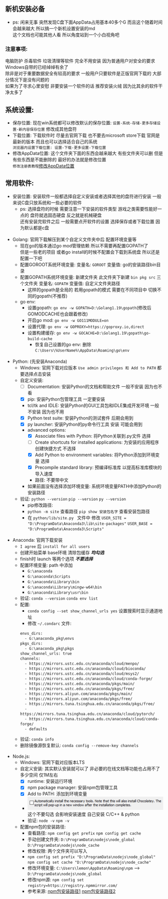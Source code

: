 ## 新机安装必备

- ps: 闲来无事 突然发现C盘下面AppData占用基本40多个G 而且这个随着时间会越来越大 所以搞一个新机设置安装的md  
  这个文档也可能其他人看 所以角度站到一个小白视角吧

### 注意事项:

电脑防护 杀毒软件 垃圾清理等软件 完全不用安装 因为普通用户对安全的要求 Windows自带的已经绰绰有余了  
除非是对于重要数据安全有较高的要求 一般用户只要软件是正版官网下载的 大部分情况下是没有问题的  
如果为了寻求心里安慰 非要安装一个软件的话 推荐安装火绒 因为比其余的软件干净太多了

## 系统设置:

- 保存位置: 现在win系统都可以修改默认的保存位置: `设置-系统-存储-更多存储设置-新内容保存位置` 修改成其他盘符
- 下载位置: 下载软件时 尽量去官网下载 也不要去microsoft store下载 官网是最新的版本 而且也可以选择适合自己的系统  
  `浏览器内设置下载位置: 设置-下载-更多设置-下载位置`
- 修改AppData位置: 这个文件夹下面的东西会越来越大 有些文件夹可以删 但是有些东西是不能删除的 最好的办法就是修改位置  
  `修改注册表教程`[修改AppData位置](https://blog.csdn.net/zsq_csh1/article/details/127484216 "修改AppData位置")

## 常用软件:

- 安装位置: 安装软件一般都选择自定义安装或者选择其他的盘符进行安装 一般来说C盘只放系统和一些必要的软件
    - ps: 选择盘符的时候 需要注意一下安装的软件类型 游戏之类需要性能好一点的 盘符就选固态硬盘 反之就是机械硬盘  
      还有安装完软件之后 一般需要点开软件的设置 选择保存或者下载位置 因为默认都是c盘  
      <br/>
- Golang: 官网下载解压到某个自定义文件夹中后 配置环境变量等
    - 现在go的版本通过go mod管理依赖 所以不需要再配置GOPATH了  
      但是一些老的项目 或者go install的时候不配置会下载到系统盘 所以还是配置一下吧
    - 配置GOROOT系统环境变量: 变量名: `GOROOT` 变量值: go的安装路径bin目录
    - 配置GOPATH系统环境变量: 新建文件夹 此文件夹下新建 `bin pkg src` 三个文件夹 变量名: `GOPATH` 变量值:
      自定义文件夹路径
        - 这样的gopath是全局的 若用gopath的模式 需要在不同项目中 切换不同的gopath(不推荐)
    - go env:
        - 设置gopath: `go env -w GOPATH=D:\Golang1.19\gopath`(修改后 GOMODCACHE也会跟着修改)
        - 开启go mod: `go env -w GO111MODULE=on`
        - 设置代理: `go env -w GOPROXY=https://goproxy.io,direct`
        - 设置构建缓存: `go env -w GOCACHE=D:\Golang1.19\gopath\go-build-cache`
            - 恢复自己设置的go env: 删除 `C:\Users\%UserName%\AppData\Roaming\go\env`  
              <br/>
- Python: (先安装Anaconda)
    - Windows: 官网下载对应版本 `Use admin privileges 和 Add to PATH` 都要选择点击安装
    - 自定义安装:
        - [ ] Documentation: 安装Python的文档和帮助文件 一般不安装 因为也不看
        - [X] pip: 安装Python包管理工具 一定要安装
        - tcl/tk and IDLE: 安装Python的GUI工具包和IDLE集成开发环境 一般不安装 因为也不用
        - [X] Python test suite: 安装Python的测试套件 后期会用到
        - [X] py launcher: 安装Python的py命令行工具 安装 可能会用到
        - advanced options:
            - [X] Associate files with Python: 将Python关联到.py文件 选择
            - [ ] Create shortcuts for installed applications: 为安装的应用程序创建快捷方式 不选择
            - [X] Add Python to environment variables: 将Python添加到环境变量 选择
            - [X] Precompile standard library: 预编译标准库 以提高标准库模块的导入速度
            - 路径: 不要带中文
        - 如果前面没有选择添加环境变量: 系统环境变量PATH中添加Python的安装路径
    - 验证: `python --version` `pip --version` `py --version`
        - pip修改路径:
        - `python -m site` 查看路径  `pip show 安装包名字` 查看安装包路径
        - 在 `python/lib/site.py ` 文件中 修改
          `USER_SITE = "D:\ProgramData\Anaconda3\lib\site-packages"`
          `USER_BASE = "D:\ProgramData\Anaconda3\Scripts"`  
          <br/>
- Anaconda: 官网下载安装
    - `I agree` 后 `install for all users`
    - 创建开始菜单 base环境 清除包缓存 **_均勾选_**
    - finish时 launch 等两个选项 **_不要选择_**
    - 配置环境变量: path 中添加
        - `G:\anaconda`
        - `G:\anaconda\Scripts`
        - `G:\anaconda\Library\bin`
        - `G:\anaconda\Library\mingw-w64\bin`
        - `G:\anaconda\Library\usr\bin`
    - 验证: `conda --version` `conda env list`
    - 配置:
        - `conda config --set show_channel_urls yes` 设置搜索时显示通道地址
        - 修改 `~/.condarc` 文件:
      ``` text
      envs_dirs:
        - G:\anaconda_pkg\envs
      pkgs_dirs:
        - G:\anaconda_pkg\pkgs
      show_channel_urls: true
      channels:
        - https://mirrors.ustc.edu.cn/anaconda/cloud/menpo/
        - https://mirrors.ustc.edu.cn/anaconda/cloud/bioconda/
        - https://mirrors.ustc.edu.cn/anaconda/cloud/msys2/
        - https://mirrors.ustc.edu.cn/anaconda/cloud/conda-forge/
        - https://mirrors.ustc.edu.cn/anaconda/pkgs/main/
        - https://mirrors.ustc.edu.cn/anaconda/pkgs/free/
        - https://mirrors.aliyun.com/anaconda/pkgs/main/
        - https://mirrors.aliyun.com/anaconda/pkgs/free/
        - https://mirrors.tuna.tsinghua.edu.cn/anaconda/pkgs/free/
        - https://mirrors.tuna.tsinghua.edu.cn/anaconda/cloud/pytorch/
        - https://mirrors.tuna.tsinghua.edu.cn/anaconda/cloud/conda-forge/
        - defaults
      ```
    - 验证: `conda info`
    - 删除镜像源恢复默认: `conda config --remove-key channels`  
      <br/>
- Node.js:
    - Windows: 官网下载对应版本LTS
    - 自定义安装: 其实默认安装就可以了 非必要的在线文档等功能也占用不了多少空间 仅1M左右
        - [X] runtime: 安装运行环境
        - [X] npm package manager: 安装npm包管理工具
        - [X] Add to PATH: 添加到环境变量
        - ![img.png](img/img.png) 这个不要勾选 会影响安装速度 自己安装 C/C++ & python
        - 验证: `node -v` `npm -v`
    - 配置npm包的安装路径:
        - 查看路径: `npm config get prefix` `npm config get cache`
        - 手动创建文件夹: `D:\ProgramData\nodejs\node_global` `D:\ProgramData\nodejs\node_cache`
        - 修改权限: 两个文件夹可以写入
        - `npm config set prefix "D:\ProgramData\nodejs\node_global"`  
          `npm config set cache "D:\ProgramData\nodejs\node_cache"`
        - 修改环境变量: `C:\Users\lemon\AppData\Roaming\npm` --> `D:\ProgramData\nodejs\node_global`
        - 修改npm源: `npm config set registry=https://registry.npmmirror.com/`
        - 参考来源: [npm包安装路径1](https://blog.csdn.net/thefg/article/details/132410794 "npm包安装路径")
          [npm包安装路径2](https://blog.csdn.net/Nicolecocol/article/details/136788200 "npm包安装路径")  
          <br/>
      